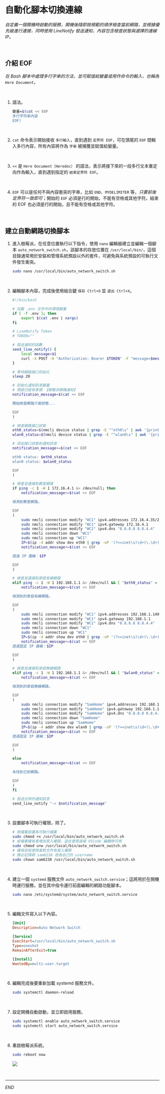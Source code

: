 # 自動化腳本切換連線

_自定義一個開機時啟動的服務，開機後隨即按規範的順序檢查當前網路，並根據優先級進行連接，同時使用 LineNotify 發送通知，內容包含檢查狀態與選擇的連線 IP。_

<br>

## 介紹 EOF

_在 Bash 腳本中處理多行字串的方法，並可賦值給變量或用作命令的輸入，也稱為 `Here Document`。_

<br>

1. 語法。

    ```bash
    變量=$(cat << EOF
    多行字符串內容
    EOF)
    ```

<br>

2. `cat` 命令表示開始接收 `多行輸入`，直到遇到 `定界符 EOF`，可在頭尾的 `EOF` 間輸入多行內容，所有內容將作為 `字串` 被捕獲並賦值給變量。

<br>

3. `<<` 是 `Here Document（Heredoc）` 的語法，表示將接下來的一段多行文本重定向作為輸入，直到遇到指定的 `結束定界符 EOF`。

<br>

4. `EOF` 可以是任何不與內容衝突的字串，比如 `END`、`MYDELIMITER` 等，_只要前後定界符一致即可_；開始的 `EOF` 必須是行的開始，不能有空格或其他字符。結束的 EOF 也必須是行的開始，且不能有空格或其他字符。

<br>

## 建立自動網路切換腳本

1. 進入樹莓派，在任意位置執行以下指令，使用 `nano` 編輯器建立並編輯一個腳本 `auto_network_switch.sh`，該腳本的存放位置在 `/usr/local/bin/`，這個目錄通常用於安裝和管理系統預設以外的套件，可避免與系統預設的可執行文件發生衝突。

    ```bash
    sudo nano /usr/local/bin/auto_network_switch.sh
    ```

<br>

2. 編輯腳本內容，完成後使用組合鍵 `保存 Ctrl+O` 並 `退出 Ctrl+X`。

    ```bash
    #!/bin/bash

    # 加載 .env 文件中的環境變量
    if [ -f .env ]; then
        export $(cat .env | xargs)
    fi

    # LineNotify Token
    # TOKEN=""

    # 發送通知的函數
    send_line_notify() {
        local message=$1
        curl -X POST -H "Authorization: Bearer $TOKEN" -F "message=$message" https://notify-api.line.me/api/notify
    }

    # 等待網路接口初始化
    sleep 20

    # 初始化通知訊息變量
    # 預設已經有表頭 【樹莓派開機通知】
    notification_message=$(cat << EOF

    開始檢查網路介面狀態...

    EOF
    )

    # 檢查網路接口狀態
    eth0_status=$(nmcli device status | grep -E "^eth0\s" | awk '{print $3}')
    wlan0_status=$(nmcli device status | grep -E "^wlan0\s" | awk '{print $3}')

    # 添加接口狀態到通知訊息
    notification_message+=$(cat << EOF

    eth0 status: $eth0_status
    wlan0 status: $wlan0_status

    EOF
    )

    # 檢查並連接到教室網路
    if ping -c 1 -W 1 172.16.4.1 &> /dev/null; then
        notification_message+=$(cat << EOF

    偵測到教室網路，

    EOF
    )
        sudo nmcli connection modify "WC1" ipv4.addresses 172.16.4.35/24
        sudo nmcli connection modify "WC1" ipv4.gateway 172.16.4.1
        sudo nmcli connection modify "WC1" ipv4.dns "8.8.8.8 8.8.4.4"
        sudo nmcli connection down "WC1"
        sudo nmcli connection up "WC1"
        IP=$(ip -4 addr show dev eth0 | grep -oP '(?<=inet\s)\d+(\.\d+){3}')
        notification_message+=$(cat << EOF

    透過 IP 連線：$IP

    EOF
    )

    # 檢查並連接到家庭有線網路
    elif ping -c 1 -W 1 192.168.1.1 &> /dev/null && [ "$eth0_status" = "已連線" ]; then
        notification_message+=$(cat << EOF

    偵測到的家庭有線網路，

    EOF
    )
        sudo nmcli connection modify "WC1" ipv4.addresses 192.168.1.149/24
        sudo nmcli connection modify "WC1" ipv4.gateway 192.168.1.1
        sudo nmcli connection modify "WC1" ipv4.dns "8.8.8.8 8.8.4.4"
        sudo nmcli connection down "WC1"
        sudo nmcli connection up "WC1"
        IP=$(ip -4 addr show dev eth0 | grep -oP '(?<=inet\s)\d+(\.\d+){3}')
        notification_message+=$(cat << EOF
    透過固定 IP 連線：$IP

    EOF
    )

    # 檢查並連接到家庭無線網路
    elif ping -c 1 -W 1 192.168.1.1 &> /dev/null && [ "$wlan0_status" = "已連線" ]; then
        notification_message+=$(cat << EOF

    偵測到的家庭無線網路，

    EOF
    )
        sudo nmcli connection modify "SamHome" ipv4.addresses 192.168.1.150/24
        sudo nmcli connection modify "SamHome" ipv4.gateway 192.168.1.1
        sudo nmcli connection modify "SamHome" ipv4.dns "8.8.8.8 8.8.4.4"
        sudo nmcli connection down "SamHome"
        sudo nmcli connection up "SamHome"
        IP=$(ip -4 addr show dev wlan0 | grep -oP '(?<=inet\s)\d+(\.\d+){3}')
        notification_message+=$(cat << EOF
    透過固定 IP 連線：$IP

    EOF
    )

    else
        notification_message+=$(cat << EOF

    未找到已知網路。

    EOF
    )
    fi

    # 發送合併的通知訊息
    send_line_notify "-> $notification_message"
    ```

<br>

3. 設置腳本可執行權限，除了。

    ```bash
    # 將檔案設置為可執行檔案
    sudo chmod +x /usr/local/bin/auto_network_switch.sh
    # 給檔案擁有者增加寫入權限，這在使用遠端 VSCode 編輯時可用
    sudo chmod u+w /usr/local/bin/auto_network_switch.sh
    # 確保目前使用者對文件有寫入權限
    # 務必記得將 sam6238 改為自己的 username
    sudo chown sam6238 /usr/local/bin/auto_network_switch.sh
    ```

<br>

4. 建立一個 `systemd` 服務文件 `auto_network_switch.service`；這將用於在開機時運行服務，並在其中指令運行前面編輯的網路功能腳本。

    ```bash
    sudo nano /etc/systemd/system/auto_network_switch.service
    ```

<br>

5. 編輯文件寫入以下內容。

    ```ini
    [Unit]
    Description=Auto Network Switch

    [Service]
    ExecStart=/usr/local/bin/auto_network_switch.sh
    Type=oneshot
    RemainAfterExit=true

    [Install]
    WantedBy=multi-user.target
    ```

<br>

6. 編輯完成後要重新加載 systemd 服務文件。

    ```bash
    sudo systemctl daemon-reload
    ```

<br>

7. 設定開機自動啟動，並立即啟用服務。

    ```bash
    sudo systemctl enable auto_network_switch.service
    sudo systemctl start auto_network_switch.service
    ```

<br>

8. 重啟樹莓派系統。

    ```bash
    sudo reboot now
    ```

    ![](images/img_01.png)

<br>

___

_END_

